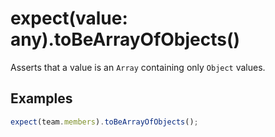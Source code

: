 # expect(value: any).toBeArrayOfObjects()

Asserts that a value is an `Array` containing only `Object` values.

## Examples

```js
expect(team.members).toBeArrayOfObjects();
```
